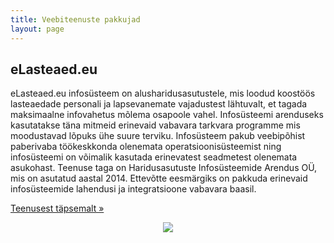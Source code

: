 ```yaml
---
title: Veebiteenuste pakkujad
layout: page
---
```


<div class="container">
    <h2>eLasteaed.eu</h2>
    <div class="row">
        <div class="col-md-9">
            <p>
            eLasteaed.eu infosüsteem on alusharidusasutustele, mis loodud
            koostöös lasteaedade personali ja lapsevanemate vajadustest
            lähtuvalt, et tagada maksimaalne infovahetus mõlema osapoole vahel.
            Infosüsteemi arenduseks kasutatakse täna mitmeid erinevaid vabavara
            tarkvara programme mis moodustavad lõpuks ühe suure terviku.
            Infosüsteem pakub veebipõhist paberivaba töökeskkonda olenemata
            operatsioonisüsteemist ning infosüsteemi on võimalik kasutada
            erinevatest seadmetest olenemata asukohast.
            Teenuse taga on Haridusasutuste Infosüsteemide
            Arendus OÜ, mis on asutatud aastal 2014.
            Ettevõtte eesmärgiks on pakkuda erinevaid infosüsteemide lahendusi ja
            integratsioone vabavara baasil.
            </p>
            <p><a class="btn btn-default" href="https://elasteaed.eu" role="button">Teenusest täpsemalt &raquo;</a></p>
        </div>
        <div class="col-md-3" style="text-align:center;">
            <img src="https://elasteaed.eu/assets/images/logos/logo-lg-box.png" style="max-width:100%;max-height:100%;"/>
        </div>
    </div>
</div>
